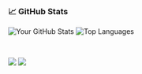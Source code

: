 ### 📈 GitHub Stats
![Your GitHub Stats](https://github-readme-stats.vercel.app/api?username=LoliE1ON&show_icons=true&theme=dark&hide_title=true)
![Top Languages](https://github-readme-stats.vercel.app/api/top-langs/?username=LoliE1ON&layout=compact&theme=dark)

<br/>

<a href="https://patreon.com/e1on"><img src="https://img.shields.io/endpoint.svg?url=https%3A%2F%2Fshieldsio-patreon.vercel.app%2Fapi%3Fusername%3De1on%26type%3Dpatrons&style=for-the-badge" /></a>
<a href="https://twitter.com/loli_e1on"><img src="https://img.shields.io/badge/Twitter-1DA1F2?style=for-the-badge&logo=twitter&logoColor=white" /></a>





